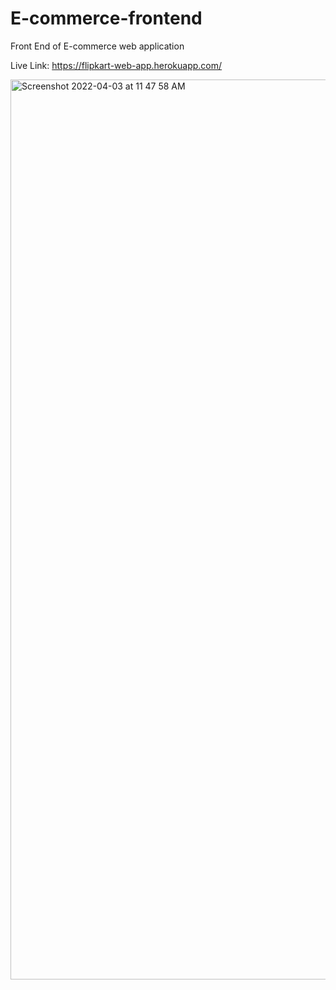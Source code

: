 # E-commerce-frontend
Front End of E-commerce web application


Live Link:
https://flipkart-web-app.herokuapp.com/


<img width="1440" alt="Screenshot 2022-04-03 at 11 47 58 AM" src="https://user-images.githubusercontent.com/71057049/161414540-37558493-22dd-4cb0-a535-bc73de2a344a.png">
